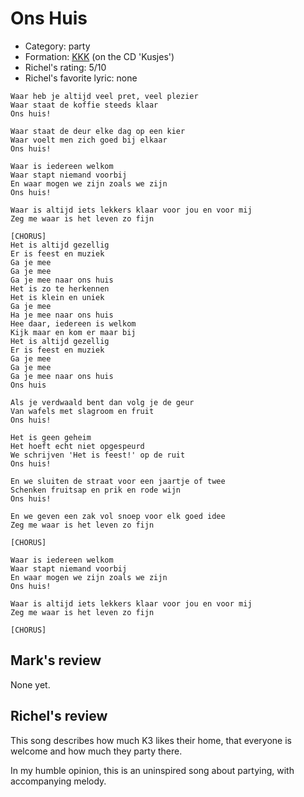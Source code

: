 # Ons Huis

 * Category: party
 * Formation: [KKK](Kkk.md) (on the CD 'Kusjes')
 * Richel's rating: 5/10
 * Richel's favorite lyric: none

```
Waar heb je altijd veel pret, veel plezier
Waar staat de koffie steeds klaar
Ons huis!

Waar staat de deur elke dag op een kier
Waar voelt men zich goed bij elkaar
Ons huis!

Waar is iedereen welkom
Waar stapt niemand voorbij
En waar mogen we zijn zoals we zijn
Ons huis!

Waar is altijd iets lekkers klaar voor jou en voor mij
Zeg me waar is het leven zo fijn

[CHORUS]
Het is altijd gezellig
Er is feest en muziek
Ga je mee
Ga je mee
Ga je mee naar ons huis
Het is zo te herkennen
Het is klein en uniek
Ga je mee
Ha je mee naar ons huis
Hee daar, iedereen is welkom
Kijk maar en kom er maar bij
Het is altijd gezellig
Er is feest en muziek
Ga je mee
Ga je mee
Ga je mee naar ons huis
Ons huis

Als je verdwaald bent dan volg je de geur
Van wafels met slagroom en fruit
Ons huis!

Het is geen geheim
Het hoeft echt niet opgespeurd
We schrijven 'Het is feest!' op de ruit
Ons huis!

En we sluiten de straat voor een jaartje of twee
Schenken fruitsap en prik en rode wijn
Ons huis!

En we geven een zak vol snoep voor elk goed idee
Zeg me waar is het leven zo fijn

[CHORUS]

Waar is iedereen welkom
Waar stapt niemand voorbij
En waar mogen we zijn zoals we zijn
Ons huis!

Waar is altijd iets lekkers klaar voor jou en voor mij
Zeg me waar is het leven zo fijn

[CHORUS]
```

## Mark's review

None yet.

## Richel's review

This song describes how much K3 likes their home, that everyone is welcome and how much they party there.

In my humble opinion, this is an uninspired song about partying, with accompanying melody.
